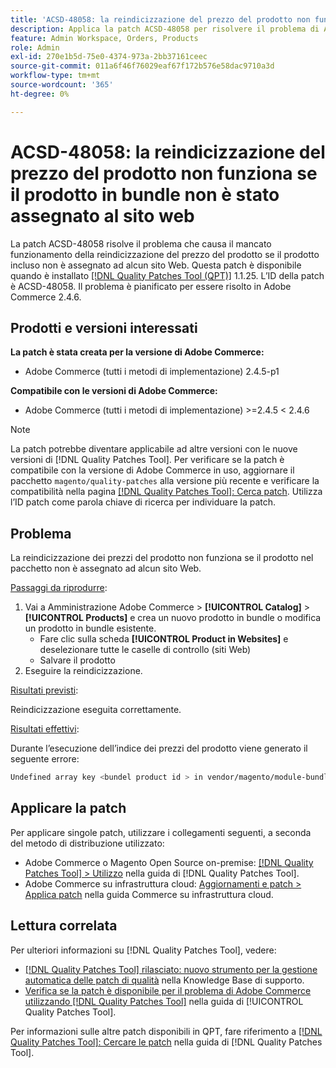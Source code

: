 ```yaml
---
title: 'ACSD-48058: la reindicizzazione del prezzo del prodotto non funziona se il prodotto in bundle non è stato assegnato al sito web'
description: Applica la patch ACSD-48058 per risolvere il problema di Adobe Commerce in cui la reindicizzazione del prezzo del prodotto non funziona se il prodotto incluso non è assegnato ad alcun sito Web.
feature: Admin Workspace, Orders, Products
role: Admin
exl-id: 270e1b5d-75e0-4374-973a-2bb37161ceec
source-git-commit: 011a6f46f76029eaf67f172b576e58dac9710a3d
workflow-type: tm+mt
source-wordcount: '365'
ht-degree: 0%

---
```


# ACSD-48058: la reindicizzazione del prezzo del prodotto non funziona se il prodotto in bundle non è stato assegnato al sito web

La patch ACSD-48058 risolve il problema che causa il mancato funzionamento della reindicizzazione del prezzo del prodotto se il prodotto incluso non è assegnato ad alcun sito Web. Questa patch è disponibile quando è installato [[!DNL Quality Patches Tool (QPT)]](https://experienceleague.adobe.com/en/docs/commerce-operations/tools/quality-patches-tool/quality-patches-tool-to-self-serve-quality-patches) 1.1.25. L’ID della patch è ACSD-48058. Il problema è pianificato per essere risolto in Adobe Commerce 2.4.6.

## Prodotti e versioni interessati

**La patch è stata creata per la versione di Adobe Commerce:**

* Adobe Commerce (tutti i metodi di implementazione) 2.4.5-p1

**Compatibile con le versioni di Adobe Commerce:**

* Adobe Commerce (tutti i metodi di implementazione) >=2.4.5 &lt; 2.4.6

>[!NOTE]
>
>La patch potrebbe diventare applicabile ad altre versioni con le nuove versioni di [!DNL Quality Patches Tool]. Per verificare se la patch è compatibile con la versione di Adobe Commerce in uso, aggiornare il pacchetto `magento/quality-patches` alla versione più recente e verificare la compatibilità nella pagina [[!DNL Quality Patches Tool]: Cerca patch](https://experienceleague.adobe.com/tools/commerce-quality-patches/index.html). Utilizza l’ID patch come parola chiave di ricerca per individuare la patch.

## Problema

La reindicizzazione dei prezzi del prodotto non funziona se il prodotto nel pacchetto non è assegnato ad alcun sito Web.

<u>Passaggi da riprodurre</u>:

1. Vai a Amministrazione Adobe Commerce > **[!UICONTROL Catalog]** > **[!UICONTROL Products]** e crea un nuovo prodotto in bundle o modifica un prodotto in bundle esistente.
   * Fare clic sulla scheda **[!UICONTROL Product in Websites]** e deselezionare tutte le caselle di controllo (siti Web)
   * Salvare il prodotto
1. Eseguire la reindicizzazione.

<u>Risultati previsti</u>:

Reindicizzazione eseguita correttamente.

<u>Risultati effettivi</u>:

Durante l’esecuzione dell’indice dei prezzi del prodotto viene generato il seguente errore:

```bash
Undefined array key <bundel product id > in vendor/magento/module-bundle/Model/ResourceModel/Indexer/Price/DisabledProductOptionPriceModifier.php on line 117
```

## Applicare la patch

Per applicare singole patch, utilizzare i collegamenti seguenti, a seconda del metodo di distribuzione utilizzato:

* Adobe Commerce o Magento Open Source on-premise: [[!DNL Quality Patches Tool] > Utilizzo](/help/tools/quality-patches-tool/usage.md) nella guida di [!DNL Quality Patches Tool].
* Adobe Commerce su infrastruttura cloud: [Aggiornamenti e patch > Applica patch](https://experienceleague.adobe.com/docs/commerce-cloud-service/user-guide/develop/upgrade/apply-patches.html) nella guida Commerce su infrastruttura cloud.

## Lettura correlata

Per ulteriori informazioni su [!DNL Quality Patches Tool], vedere:

* [[!DNL Quality Patches Tool] rilasciato: nuovo strumento per la gestione automatica delle patch di qualità](https://experienceleague.adobe.com/en/docs/commerce-operations/tools/quality-patches-tool/quality-patches-tool-to-self-serve-quality-patches) nella Knowledge Base di supporto.
* [Verifica se la patch è disponibile per il problema di Adobe Commerce utilizzando  [!DNL Quality Patches Tool]](/help/tools/quality-patches-tool/patches-available-in-qpt/check-patch-for-magento-issue-with-magento-quality-patches.md) nella guida di [!UICONTROL Quality Patches Tool].


Per informazioni sulle altre patch disponibili in QPT, fare riferimento a [[!DNL Quality Patches Tool]: Cercare le patch](https://experienceleague.adobe.com/tools/commerce-quality-patches/index.html) nella guida di [!DNL Quality Patches Tool].
